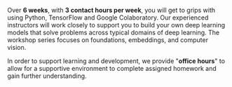 <p> Over <b>6 weeks</b>, with <b>3 contact hours per week</b>, you will get to
grips with using Python, TensorFlow and Google Colaboratory.  Our experienced
instructors will work closely to support you to build your own deep learning
models that solve problems across typical domains of deep learning. The
workshop series focuses on foundations, embeddings, and computer vision.
</p>

<!--
<p> Over <b>6 weeks</b>, we will work with you to support you building your own
deep learning models that to solve problems across typical domains for deep
learning such as computer vision and natural language processing.
</p>

<p> We will begin with the fundamentals: Where is deep learning appropriate,
what is the best ways to think about it intuitively.</p>

<p> Our driving example will be the autoencoder: an idea that unifies
many important concepts in deep learning.  </p> 

<p> We will progress, through a series of hands-on projects and exercises,
cementing the knowledge we gain each week, working our way towards
implementing our own deep learning models, and training them, in TensorFlow
and the Google CoLaboratory.</p>
-->

<p> In order to support learning and development, we provide "<b>office
hours</b>" to allow for a supportive environment to complete assigned homework
and gain further understanding. </p>

